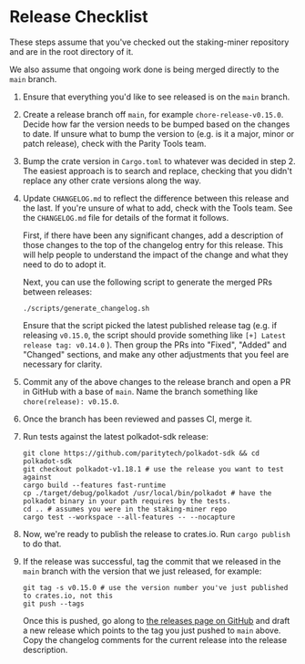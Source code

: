 # Release Checklist

These steps assume that you've checked out the staking-miner repository and are in the root directory of it.

We also assume that ongoing work done is being merged directly to the `main` branch.

1.  Ensure that everything you'd like to see released is on the `main` branch.

2.  Create a release branch off `main`, for example `chore-release-v0.15.0`. Decide how far the version needs to be bumped based
    on the changes to date. If unsure what to bump the version to (e.g. is it a major, minor or patch release), check with the
    Parity Tools team.

3.  Bump the crate version in `Cargo.toml` to whatever was decided in step 2. The easiest approach is to search and replace, checking
    that you didn't replace any other crate versions along the way.

4.  Update `CHANGELOG.md` to reflect the difference between this release and the last. If you're unsure of
    what to add, check with the Tools team. See the `CHANGELOG.md` file for details of the format it follows.

    First, if there have been any significant changes, add a description of those changes to the top of the
    changelog entry for this release. This will help people to understand the impact of the change and what they need to do
    to adopt it.

    Next, you can use the following script to generate the merged PRs between releases:

    ```
    ./scripts/generate_changelog.sh
    ```

    Ensure that the script picked the latest published release tag (e.g. if releasing `v0.15.0`, the script should
    provide something like `[+] Latest release tag: v0.14.0` ). Then group the PRs into "Fixed", "Added" and "Changed" sections,
    and make any other adjustments that you feel are necessary for clarity.

5.  Commit any of the above changes to the release branch and open a PR in GitHub with a base of `main`. Name the branch something
    like `chore(release): v0.15.0`.

6.  Once the branch has been reviewed and passes CI, merge it.

7.  Run tests against the latest polkadot-sdk release:

    ```
    git clone https://github.com/paritytech/polkadot-sdk && cd polkadot-sdk
    git checkout polkadot-v1.18.1 # use the release you want to test against
    cargo build --features fast-runtime
    cp ./target/debug/polkadot /usr/local/bin/polkadot # have the polkadot binary in your path requires by the tests.
    cd .. # assumes you were in the staking-miner repo
    cargo test --workspace --all-features -- --nocapture
    ```

8.  Now, we're ready to publish the release to crates.io. Run `cargo publish` to do that.

9.  If the release was successful, tag the commit that we released in the `main` branch with the
    version that we just released, for example:

    ```
    git tag -s v0.15.0 # use the version number you've just published to crates.io, not this
    git push --tags
    ```

    Once this is pushed, go along to [the releases page on GitHub](https://github.com/paritytech/staking-miner-v2/releases)
    and draft a new release which points to the tag you just pushed to `main` above. Copy the changelog comments
    for the current release into the release description.

